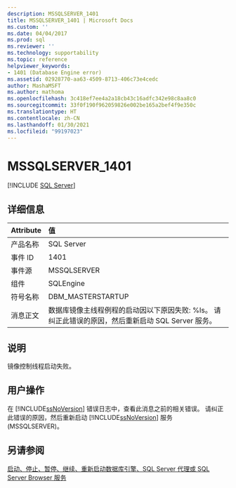 ```yaml
---
description: MSSQLSERVER_1401
title: MSSQLSERVER_1401 | Microsoft Docs
ms.custom: ''
ms.date: 04/04/2017
ms.prod: sql
ms.reviewer: ''
ms.technology: supportability
ms.topic: reference
helpviewer_keywords:
- 1401 (Database Engine error)
ms.assetid: 02928770-aa63-4509-8713-406c73e4cedc
author: MashaMSFT
ms.author: mathoma
ms.openlocfilehash: 3c418ef7ee4a2a18cb43c16adfc342e98c8aa8c0
ms.sourcegitcommit: 33f0f190f962059826e002be165a2bef4f9e350c
ms.translationtype: HT
ms.contentlocale: zh-CN
ms.lasthandoff: 01/30/2021
ms.locfileid: "99197023"
---
```

# <a name="mssqlserver_1401"></a>MSSQLSERVER_1401
 [!INCLUDE [SQL Server](../../includes/applies-to-version/sqlserver.md)]
  
## <a name="details"></a>详细信息  
  
| Attribute | 值 |  
| :-------- | :---- |  
|产品名称|SQL Server|  
|事件 ID|1401|  
|事件源|MSSQLSERVER|  
|组件|SQLEngine|  
|符号名称|DBM_MASTERSTARTUP|  
|消息正文|数据库镜像主线程例程的启动因以下原因失败: %ls。 请纠正此错误的原因，然后重新启动 SQL Server 服务。|  
  
## <a name="explanation"></a>说明  
镜像控制线程启动失败。  
  
## <a name="user-action"></a>用户操作  
在 [!INCLUDE[ssNoVersion](../../includes/ssnoversion-md.md)] 错误日志中，查看此消息之前的相关错误。 请纠正此错误的原因，然后重新启动 [!INCLUDE[ssNoVersion](../../includes/ssnoversion-md.md)] 服务 (MSSQLSERVER)。  
  
## <a name="see-also"></a>另请参阅  
[启动、停止、暂停、继续、重新启动数据库引擎、SQL Server 代理或 SQL Server Browser 服务](~/database-engine/configure-windows/start-stop-pause-resume-restart-sql-server-services.md)  
  
